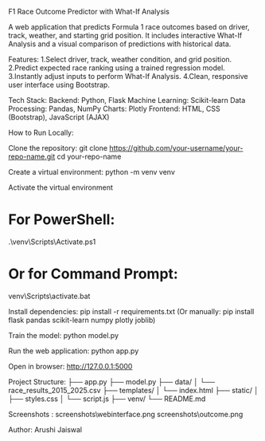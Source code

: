 F1 Race Outcome Predictor with What-If Analysis

A web application that predicts Formula 1 race outcomes based on driver, track, weather, and starting grid position. It includes interactive What-If Analysis and a visual comparison of predictions with historical data.

Features:
1.Select driver, track, weather condition, and grid position.
2.Predict expected race ranking using a trained regression model.
3.Instantly adjust inputs to perform What-If Analysis.
4.Clean, responsive user interface using Bootstrap.

Tech Stack:
Backend: Python, Flask
Machine Learning: Scikit-learn
Data Processing: Pandas, NumPy
Charts: Plotly
Frontend: HTML, CSS (Bootstrap), JavaScript (AJAX)

How to Run Locally:

Clone the repository:
git clone https://github.com/your-username/your-repo-name.git
cd your-repo-name

Create a virtual environment:
python -m venv venv

Activate the virtual environment
# For PowerShell:
.\venv\Scripts\Activate.ps1

# Or for Command Prompt:
venv\Scripts\activate.bat

Install dependencies:
pip install -r requirements.txt
(Or manually: pip install flask pandas scikit-learn numpy plotly joblib)

Train the model:
python model.py

Run the web application:
python app.py

Open in browser:
http://127.0.0.1:5000


Project Structure:
├── app.py
├── model.py
├── data/
│   └── race_results_2015_2025.csv
├── templates/
│   └── index.html
├── static/
│   ├── styles.css
│   └── script.js
├── venv/
└── README.md


Screenshots :
screenshots\webinterface.png
screenshots\outcome.png


Author:
Arushi Jaiswal